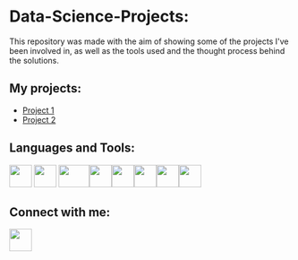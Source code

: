 # Data-Science-Projects:
This repository was made with the aim of showing some of the projects I've been involved in, as well as the tools used and the thought process behind the solutions.

## My projects:

- [Project 1](https://github.com/pcerejeira/Data-Scientist-Portfolio/tree/main/Proj%201)
- [Project 2](https://github.com/pcerejeira/Data-Scientist-Portfolio/tree/main/Proj%202)

## Languages and Tools:

<img src="https://cdn-icons-png.flaticon.com/512/5968/5968350.png" width="40" height="40"> <img src="https://cdn-icons-png.flaticon.com/512/2772/2772165.png" width="40" height="40"> <img src="https://www.e-spincorp.com/wp-content/uploads/2021/09/DBeaver-Logo-270x270_c.jpg" width="55" height="40"><img src="https://toppng.com/uploads/preview/c-programming-icon-c-programming-language-logo-11562945679duaxtn3yq0.png" width="40" height="40"><img src="https://upload.wikimedia.org/wikipedia/commons/thumb/1/18/ISO_C%2B%2B_Logo.svg/1822px-ISO_C%2B%2B_Logo.svg.png" width="40" height="40"><img src="https://www.docker.com/wp-content/uploads/2022/05/Docker_Temporary_Image_Google_Blue_1080x1080_v1.png" width="40" height="40"><img src="https://cdn.icon-icons.com/icons2/2415/PNG/512/react_original_wordmark_logo_icon_146375.png" width="40" height="40"><img src="https://zappysys.com/blog/wp-content/uploads/2018/06/tableau-integration-logo.png" width="40" height="40">

## Connect with me:

[<img src="https://cdn-icons-png.flaticon.com/512/61/61109.png" width="40" height="40">](https://www.linkedin.com/in/pedrocerejeira/)
